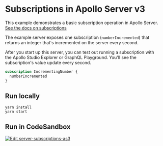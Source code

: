 # Subscriptions in Apollo Server v3

This example demonstrates a basic subscription operation in Apollo Server. [See the docs on subscriptions](https://www.apollographql.com/docs/apollo-server/data/subscriptions/)

The example server exposes one subscription (`numberIncremented`) that returns an integer that's incremented on the server every second.

After you start up this server, you can test out running a subscription with the Apollo Studio Explorer or GraphQL Playground. You'll see the subscription's value update every second.

```graphql
subscription IncrementingNumber {
  numberIncremented
}
```

## Run locally

```shell
yarn install
yarn start
```

## Run in CodeSandbox

<a href="https://codesandbox.io/s/github/apollographql/docs-examples/tree/main/apollo-server/v3/subscriptions?fontsize=14&hidenavigation=1&initialpath=%2Fgraphql&theme=dark">
  <img alt="Edit server-subscriptions-as3" src="https://codesandbox.io/static/img/play-codesandbox.svg">
</a>
